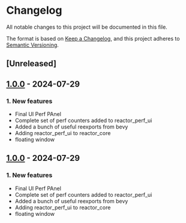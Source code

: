 # Changelog
All notable changes to this project will be documented in this file.

The format is based on [Keep a Changelog](https://keepachangelog.com/en/1.0.0/),
and this project adheres to [Semantic Versioning](https://semver.org/spec/v2.0.0.html).

## [Unreleased]

## [1.0.0](https://github.com/Cobalt-Reactor/cobalt-reactor/releases/tag/reactor_ui-v1.0.0) - 2024-07-29

### 1. New features
- Final UI Perf PAnel
- Complete set of perf counters added to reactor_perf_ui
- Added a bunch of useful reexports from bevy
- Adding reactor_perf_ui to reactor_core
- floating window

## [1.0.0](https://github.com/Cobalt-Reactor/cobalt-reactor/releases/tag/reactor_ui-v1.0.0) - 2024-07-29

### 1. New features
- Final UI Perf PAnel
- Complete set of perf counters added to reactor_perf_ui
- Added a bunch of useful reexports from bevy
- Adding reactor_perf_ui to reactor_core
- floating window
